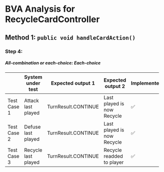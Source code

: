 # BVA Analysis for RecycleCardController

## Method 1: ```public void handleCardAction()```
### Step 4:
##### All-combination or each-choice: Each-choice

|             | System under test   | Expected output 1   | Expected output 2          | Implemented?       |
|-------------|---------------------|---------------------|----------------------------|--------------------|
| Test Case 1 | Attack last played  | TurnResult.CONTINUE | Last played is now Recycle | :white_check_mark: |
| Test Case 2 | Defuse last played  | TurnResult.CONTINUE | Last played is now Recycle | :white_check_mark: |
| Test Case 3 | Recycle last played | TurnResult.CONTINUE | Recycle readded to player  | :white_check_mark: |

